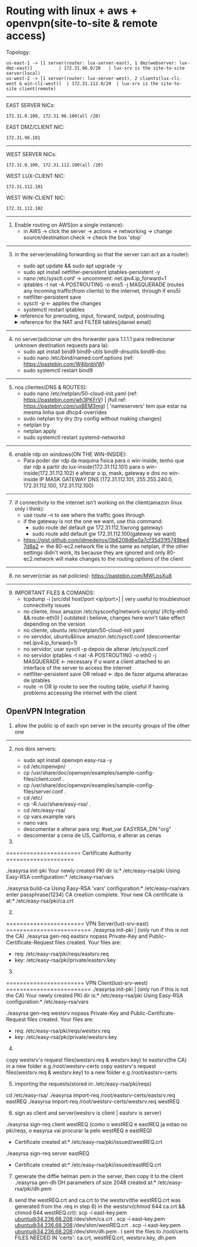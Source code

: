 # Routing with linux + aws + openvpn(site-to-site & remote access)

Topology:

    us-east-1 -> [1 server(router: lux-server-east), 1 dmz(webserver: lux-dmz-east)]          | 172.31.96.0/20   | lux-srv is the site-to-site server(local)
    us-west-2 -> [1 server(router: lux-server-west), 2 clients(lux-cli-west & win-cli-west)]  | 172.31.112.0/20  | lux-srv is the site-to-site client(remote)


---
EAST SERVER NICs: 
    
    172.31.0.100, 172.31.96.100(all /20)

EAST DMZ/CLIENT NIC:
    
    172.31.96.101

---

WEST SERVER NICs:

    172.31.0.100, 172.31.112.100(all /20)

WEST LUX-CLIENT NIC:
    
    172.31.112.101

WEST WIN-CLIENT NIC:
    
    172.31.112.102

---

1) Enable routing on AWS(on a single instance):
    - in AWS -> click the server -> actions -> networking -> change source/destination check -> check the box 'stop'

---

3) in the server(enabling forwarding so that the server can act as a router):
    - sudo apt update && sudo apt upgrade -y
    - sudo apt install netfilter-persistent iptables-persistent -y
    - nano /etc/sysctl.conf -> uncomment: net.ipv4.ip_forward=1
    - iptables -t nat -A POSTROUTING -o ens5 -j MASQUERADE (routes any incoming traffic(from clients) to the internet, through if ens5)
    - netfilter-persistent save
    - sysctl -p <- applies the changes 
    - systemctl restart iptables

    <details>
      <summary>reference for prerouting, input, forward, output, postrouting</summary>
        
        https://pastebin.com/SxhJmhrm
        https://www.digitalocean.com/community/tutorials/a-deep-dive-into-iptables-and-netfilter-architecture
    </details>


    <details>
      <summary>reference for the NAT and FILTER tables(jdaniel email)</summary>
        
        (substituir os tracos('-'), esses nao funcionam)
        practical examples: https://pastebin.com/7D90FwF5
        specific examples: https://pastebin.com/dLYVkAaS
      </details>

---

4) no server(adicionar um dns forwarder para 1.1.1.1 para redirecionar unknown destination requests para la):
    - sudo apt install bind9 bind9-utils bind9-dnsutils bind9-doc
    - sudo nano /etc/bind/named.conf.options  (ref: https://pastebin.com/W4ibnbVW)
    - sudo systemctl restart bind9

---

5) nos clientes(DNS & ROUTES):
    - sudo nano /etc/netplan/50-cloud-init.yaml  (ref: https://pastebin.com/wh3PKFrV) | (full ref: https://pastebin.com/uxBEM3mg) |  'nameservers' tem que estar na mesma linha que dhcp4-overrides
    - sudo netplan try dry (try config without making changes)
    - netplan try
    - netplan apply
    - sudo systemctl restart systemd-networkd

---

6) enable rdp on windows(ON THE WIN-INSIDE):
    - Para poder dar rdp da maquina fisica para o win-inside, tenho que dar rdp a partir do lux-inside(172.31.112.101) para o win-inside(172.31.112.102) e alterar o ip, mask, gateway e dns no win-inside
          IP              MASK          GATEWAY          DNS
    (172.31.112.101, 255.255.240.0, 172.31.112.100, 172.31.112.100)

---
  
7)  if connectivity to the internet isn't working on the client(amazon linux only i think):
       - use route -n to see where the traffic goes through
       - if the gateway is not the one we want, use this command:
            - sudo route del default gw 172.31.112.1(wrong gateway)
            - sudo route add default gw 172.31.112.100(gateway we want)
       - https://gist.github.com/jdmedeiros/0b6208d6e0a7cf35d31f5749be47d8a2 <- the 80-ec2.network file is the same as netplan, if the other settings didn't work, its because they are ignored and only 80-ec2.network will make changes to the routing options of the client

---

8) no server(criar as nat policies): https://pastebin.com/MWLpsXu8

---

9) IMPORTANT FILES & COMANDS:
    - tcpdump -i <interface> [src/dst host/port <ip/port>] | very useful to troubleshoot connectivity issues
    - no cliente, linux amazon  /etc/sysconfig/network-scripts/ (ifcfg-eth0 && route-eth0) | outdated i believe, changes here won't take effect depending on the version
    - no cliente, ubuntu /etc/netplan/50-cloud-init.yaml
    - no servidor, ubuntu&linux amazon /etc/sysctl.conf (descomentar net.ipv4.ip_forward=1)
    - no servidor, usar sysctl -p depois de alterar /etc/sysctl.conf
    - no servidor iptables -t nat -A POSTROUTING -o eth0 -j MASQUERADE <- necessary if u want a client attached to an interface of the server to access the internet
    - netfilter-persistent save OR reload <- dps de fazer alguma alteracao de iptables
    - route -n OR ip route to see the routing table, useful if having problems accessing the internet with the client



## OpenVPN Integration

1) allow the public ip of each vpn server in the security groups of the other one

---

2) nos dois servers:
    - sudo apt install openvpn easy-rsa -y
    - cd /etc/openvpn/
    - cp /usr/share/doc/openvpn/examples/sample-config-files/client.conf .
    - cp /usr/share/doc/openvpn/examples/sample-config-files/server.conf .
    - cd /etc/
    - cp -R /usr/share/easy-rsa/ . 
    - cd /etc/easy-rsa/
    - cp vars.example vars
    - nano vars
    - descomentar e alterar para org: #set_var EASYRSA_DN     "org"
    - descomentar a cena de US, California, e alterar as cenas

1)
====================== Certificate Authority ====================

./easyrsa init-pki
Your newly created PKI dir is:* /etc/easy-rsa/pki
Using Easy-RSA configuration:* /etc/easy-rsa/vars

./easyrsa build-ca
Using Easy-RSA 'vars' configuration:* /etc/easy-rsa/vars
enter passphrase(1234)
CA creation complete. Your new CA certificate is at:* /etc/easy-rsa/pki/ca.crt

2)
======================= VPN Server(lust-srv-east) =========================
./easyrsa init-pki  | (only run if this is not the CA)
./easyrsa gen-req eastsrv	 nopass
Private-Key and Public-Certificate-Request files created.
Your files are:
* req: /etc/easy-rsa/pki/reqs/eastsrv.req
* key: /etc/easy-rsa/pki/private/eastsrv.key


3)
======================= VPN Client(lust-srv-west) =========================
./easyrsa init-pki  | (only run if this is not the CA)
Your newly created PKI dir is:* /etc/easy-rsa/pki
Using Easy-RSA configuration:* /etc/easy-rsa/vars

./easyrsa gen-req westsrv	 nopass
Private-Key and Public-Certificate-Request files created.
Your files are:
* req: /etc/easy-rsa/pki/reqs/westsrv.req
* key: /etc/easy-rsa/pki/private/westsrv.key


4)
copy westsrv's request files(westsrv.req & westsrv.key) to eastsrv(the CA) in a new folder e.g /root/westsrv-certs
copy eastsrv's request files(westsrv.req & westsrv.key) to a new folder e.g /root/eastsrv-certs


5) importing the requests(stored in: /etc/easy-rsa/pki/reqs)

cd /etc/easy-rsa/
./easyrsa import-req /root/eastsrv-certs/eastsrv.req eastREQ
./easyrsa import-req /root/westsrv-certs/westsrv.req westREQ


6) sign as client and server(westsrv is client | eastsrv is server)

./easyrsa sign-req client westREQ (como o westREQ e eastREQ ja estao no pki/reqs, o easyrsa vai procurar la pelo westREQ e eastREQ)
   - Certificate created at:* /etc/easy-rsa/pki/issued/westREQ.crt

./easyrsa sign-req server eastREQ
   - Certificate created at:* /etc/easy-rsa/pki/issued/eastREQ.crt


7) generate the diffie helman pem in the server, then copy it to the client
   ./easyrsa gen-dh
   DH parameters of size 2048 created at:* /etc/easy-rsa/pki/dh.pem


8) send the westREQ.crt and ca.crt to the westsrv(the westREQ.crt was generated from the .req in step 6)
   in the westsrv(chmod 644 ca.crt && chmod 644 westREQ.crt): 
      scp -i east-key.pem ubuntu@34.236.68.208:/dev/shm/ca.crt .
      scp -i east-key.pem ubuntu@34.236.68.208:/dev/shm/westREQ.crt .
      scp -i east-key.pem ubuntu@34.236.68.208:/dev/shm/dh.pem .
      I sent the files to /root/certs
         FILES NEEDED IN 'certs': ca.crt, westREQ.crt, westsrv.key, dh.pem
